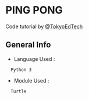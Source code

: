 # PING PONG 
Code tutorial by [@TokyoEdTech](https://www.youtube.com/channel/UC2vm-0XX5RkWCXWwtBZGOXg)

## General Info

* Language Used :
```
  Python 3
```

* Module Used :
```
  Turtle
```
